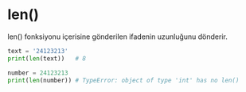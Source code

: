 # len()

len() fonksiyonu içerisine gönderilen ifadenin uzunluğunu dönderir.

```python
text = '24123213'
print(len(text))   # 8

number = 24123213
print(len(number)) # TypeError: object of type 'int' has no len()
```
